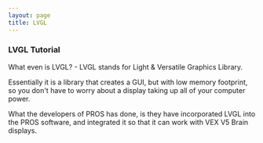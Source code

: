```yaml
---
layout: page
title: LVGL
---
```


### LVGL Tutorial

What even is LVGL? - LVGL stands for Light & Versatile Graphics Library. 

Essentially it is a library that creates a GUI, but with low memory footprint, so you don't have to worry about a display taking up all of your computer power. 

What the developers of PROS has done, is they have incorporated LVGL into the PROS software, and integrated it so that it can work with VEX V5 Brain displays.
